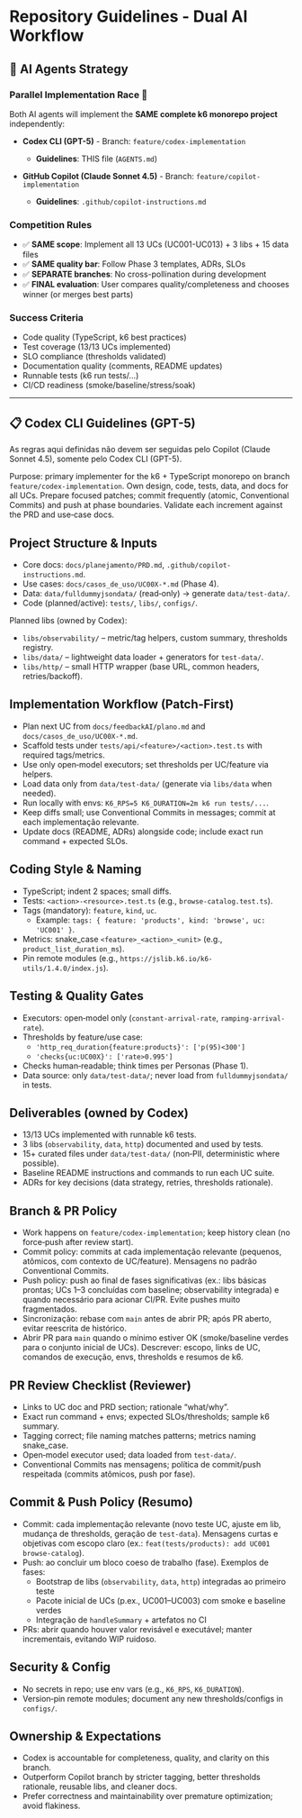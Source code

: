 # Repository Guidelines - Dual AI Workflow

## 🤖 AI Agents Strategy

### **Parallel Implementation Race** 🏁
Both AI agents will implement the **SAME complete k6 monorepo project** independently:

- **Codex CLI (GPT-5)** - Branch: `feature/codex-implementation`
  - **Guidelines**: THIS file (`AGENTS.md`)
  
- **GitHub Copilot (Claude Sonnet 4.5)** - Branch: `feature/copilot-implementation`
  - **Guidelines**: `.github/copilot-instructions.md`

### **Competition Rules**
- ✅ **SAME scope**: Implement all 13 UCs (UC001-UC013) + 3 libs + 15 data files
- ✅ **SAME quality bar**: Follow Phase 3 templates, ADRs, SLOs
- ✅ **SEPARATE branches**: No cross-pollination during development
- ✅ **FINAL evaluation**: User compares quality/completeness and chooses winner (or merges best parts)

### **Success Criteria**
- Code quality (TypeScript, k6 best practices)
- Test coverage (13/13 UCs implemented)
- SLO compliance (thresholds validated)
- Documentation quality (comments, README updates)
- Runnable tests (k6 run tests/...)
- CI/CD readiness (smoke/baseline/stress/soak)

---

## 📋 Codex CLI Guidelines (GPT-5)
As regras aqui definidas não devem ser seguidas pelo Copilot (Claude Sonnet 4.5), somente pelo Codex CLI (GPT-5).

Purpose: primary implementer for the k6 + TypeScript monorepo on branch `feature/codex-implementation`. Own design, code, tests, data, and docs for all UCs. Prepare focused patches; commit frequently (atomic, Conventional Commits) and push at phase boundaries. Validate each increment against the PRD and use‑case docs.

## Project Structure & Inputs
- Core docs: `docs/planejamento/PRD.md`, `.github/copilot-instructions.md`.
- Use cases: `docs/casos_de_uso/UC00X-*.md` (Phase 4).
- Data: `data/fulldummyjsondata/` (read‑only) → generate `data/test-data/`.
- Code (planned/active): `tests/`, `libs/`, `configs/`.

Planned libs (owned by Codex):
- `libs/observability/` – metric/tag helpers, custom summary, thresholds registry.
- `libs/data/` – lightweight data loader + generators for `test-data/`.
- `libs/http/` – small HTTP wrapper (base URL, common headers, retries/backoff).

## Implementation Workflow (Patch‑First)
- Plan next UC from `docs/feedbackAI/plano.md` and `docs/casos_de_uso/UC00X-*.md`.
- Scaffold tests under `tests/api/<feature>/<action>.test.ts` with required tags/metrics.
- Use only open‑model executors; set thresholds per UC/feature via helpers.
- Load data only from `data/test-data/` (generate via `libs/data` when needed).
- Run locally with envs: `K6_RPS=5 K6_DURATION=2m k6 run tests/...`.
- Keep diffs small; use Conventional Commits in messages; commit at each implementação relevante.
- Update docs (README, ADRs) alongside code; include exact run command + expected SLOs.

## Coding Style & Naming
- TypeScript; indent 2 spaces; small diffs.
- Tests: `<action>-<resource>.test.ts` (e.g., `browse-catalog.test.ts`).
- Tags (mandatory): `feature`, `kind`, `uc`.
  - Example: `tags: { feature: 'products', kind: 'browse', uc: 'UC001' }`.
- Metrics: snake_case `<feature>_<action>_<unit>` (e.g., `product_list_duration_ms`).
- Pin remote modules (e.g., `https://jslib.k6.io/k6-utils/1.4.0/index.js`).

## Testing & Quality Gates
- Executors: open‑model only (`constant-arrival-rate`, `ramping-arrival-rate`).
- Thresholds by feature/use case:
  - `'http_req_duration{feature:products}': ['p(95)<300']`
  - `'checks{uc:UC00X}': ['rate>0.995']`
- Checks human‑readable; think times per Personas (Phase 1).
- Data source: only `data/test-data/`; never load from `fulldummyjsondata/` in tests.

## Deliverables (owned by Codex)
- 13/13 UCs implemented with runnable k6 tests.
- 3 libs (`observability`, `data`, `http`) documented and used by tests.
- 15+ curated files under `data/test-data/` (non‑PII, deterministic where possible).
- Baseline README instructions and commands to run each UC suite.
- ADRs for key decisions (data strategy, retries, thresholds rationale).

## Branch & PR Policy
- Work happens on `feature/codex-implementation`; keep history clean (no force‑push after review start).
- Commit policy: commits at cada implementação relevante (pequenos, atômicos, com contexto de UC/feature). Mensagens no padrão Conventional Commits.
- Push policy: push ao final de fases significativas (ex.: libs básicas prontas; UCs 1–3 concluídas com baseline; observability integrada) e quando necessário para acionar CI/PR. Evite pushes muito fragmentados.
- Sincronização: rebase com `main` antes de abrir PR; após PR aberto, evitar reescrita de histórico.
- Abrir PR para `main` quando o mínimo estiver OK (smoke/baseline verdes para o conjunto inicial de UCs). Descrever: escopo, links de UC, comandos de execução, envs, thresholds e resumos de k6.

## PR Review Checklist (Reviewer)
- Links to UC doc and PRD section; rationale “what/why”.
- Exact run command + envs; expected SLOs/thresholds; sample k6 summary.
- Tagging correct; file naming matches patterns; metrics naming snake_case.
- Open‑model executor used; data loaded from `test-data/`.
- Conventional Commits nas mensagens; política de commit/push respeitada (commits atômicos, push por fase).

## Commit & Push Policy (Resumo)
- Commit: cada implementação relevante (novo teste UC, ajuste em lib, mudança de thresholds, geração de `test-data`). Mensagens curtas e objetivas com escopo claro (ex.: `feat(tests/products): add UC001 browse-catalog`).
- Push: ao concluir um bloco coeso de trabalho (fase). Exemplos de fases:
  - Bootstrap de libs (`observability`, `data`, `http`) integradas ao primeiro teste
  - Pacote inicial de UCs (p.ex., UC001–UC003) com smoke e baseline verdes
  - Integração de `handleSummary` + artefatos no CI
- PRs: abrir quando houver valor revisável e executável; manter incrementais, evitando WIP ruidoso.

## Security & Config
- No secrets in repo; use env vars (e.g., `K6_RPS`, `K6_DURATION`).
- Version‑pin remote modules; document any new thresholds/configs in `configs/`.

## Ownership & Expectations
- Codex is accountable for completeness, quality, and clarity on this branch.
- Outperform Copilot branch by stricter tagging, better thresholds rationale, reusable libs, and cleaner docs.
- Prefer correctness and maintainability over premature optimization; avoid flakiness.
